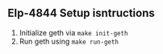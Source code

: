## EIp-4844 Setup isntructions

1. Initialize geth via `make init-geth`
2. Run geth using `make run-geth`
